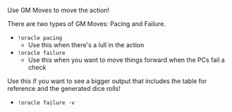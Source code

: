 Use GM Moves to move the action!

There are two types of GM Moves: Pacing and Failure.

- `!oracle pacing`
  - Use this when there's a lull in the action
- `!oracle failure`
  - Use this when you want to move things forward when the PCs fail a check

Use this if you want to see a bigger output that includes the table for reference and the generated dice rolls!

- `!oracle failure -v`